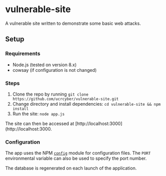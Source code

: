 vulnerable-site
=====

A vulnerable site written to demonstrate some basic web attacks.

## Setup

### Requirements

- Node.js (tested on version 8.x)
- cowsay (if configuration is not changed)

### Steps

1. Clone the repo by running `git clone https://github.com/ucrcyber/vulnerable-site.git`
2. Change directory and install dependencies: `cd vulnerable-site && npm install`
3. Run the site: `node app.js`

The site can then be accessed at [http://localhost:3000](http://localhost:3000.

### Configuration

The app uses the NPM [`config`](https://www.npmjs.com/package/config) module for configuration files. The `PORT` environmental variable can also be used to specify the port number.

The database is regenerated on each launch of the application.
